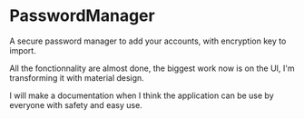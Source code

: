 # PasswordManager
A secure password manager to add your accounts, with encryption key to import.

All the fonctionnality are almost done, the biggest work now is on the UI, I'm transforming it with material design.

I will make a documentation when I think the application can be use by everyone with safety and easy use.
